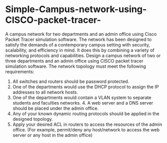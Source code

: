 # Simple-Campus-network-using-CISCO-packet-tracer-
A campus network for two  departments and an admin office using Cisco Packet Tracer simulation software. The network has been designed to satisfy the demands of a contemporary campus setting with security, scalability, and efficiency in mind. It does this by combining a  variety of networking protocols and capabilities. 
Design a campus network of two or three departments and an admin office 
using CISCO packet tracer simulation software. The network topology must meet the 
following requirements: 
1. All switches and routers should be password protected.  
2. One of the departments would use the DHCP protocol to assign the IP addresses 
to all network hosts.  
3. One of the departments would contain a VLAN system to separate students and 
faculties networks. 4. A web server and a DNS server should be placed under the 
admin office.  
4. Any of your known dynamic routing protocols should be applied in the designed 
topology. 
5. Apply your desired ACL in routers to access the resources of the admin office. 
(For example, permit/deny any host/network to access the web server or any host 
in the admin office)
